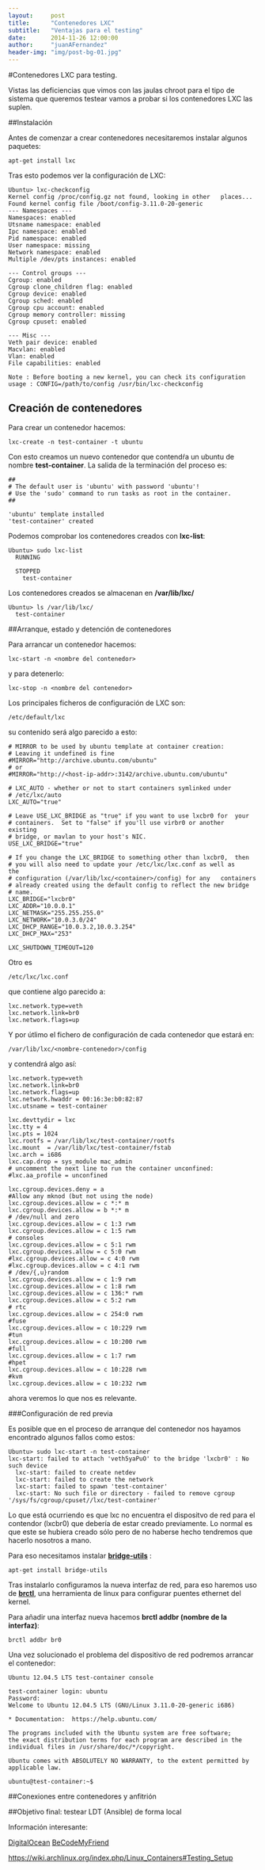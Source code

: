 ```yaml
---
layout:     post
title:      "Contenedores LXC"
subtitle:   "Ventajas para el testing"
date:       2014-11-26 12:00:00
author:     "juanAFernandez"
header-img: "img/post-bg-01.jpg"
---
```


#Contenedores LXC para testing.

Vistas las deficiencias que vimos con las jaulas chroot para el tipo de sistema que queremos testear vamos a probar si los contenedores LXC las suplen.

##Instalación

Antes de comenzar a crear contenedores necesitaremos instalar algunos paquetes:


    apt-get install lxc


Tras esto podemos ver la configuración de LXC:


    Ubuntu> lxc-checkconfig
    Kernel config /proc/config.gz not found, looking in other   places...
    Found kernel config file /boot/config-3.11.0-20-generic
    --- Namespaces ---
    Namespaces: enabled
    Utsname namespace: enabled
    Ipc namespace: enabled
    Pid namespace: enabled
    User namespace: missing
    Network namespace: enabled
    Multiple /dev/pts instances: enabled

    --- Control groups ---
    Cgroup: enabled
    Cgroup clone_children flag: enabled
    Cgroup device: enabled
    Cgroup sched: enabled
    Cgroup cpu account: enabled
    Cgroup memory controller: missing
    Cgroup cpuset: enabled

    --- Misc ---
    Veth pair device: enabled
    Macvlan: enabled
    Vlan: enabled
    File capabilities: enabled

    Note : Before booting a new kernel, you can check its configuration
    usage : CONFIG=/path/to/config /usr/bin/lxc-checkconfig



## Creación de contenedores

Para crear un contenedor hacemos:


    lxc-create -n test-container -t ubuntu

Con esto creamos un nuevo contenedor que contendŕa un ubuntu de nombre **test-container**. La salida de la terminación del proceso es:


    ##
    # The default user is 'ubuntu' with password 'ubuntu'!
    # Use the 'sudo' command to run tasks as root in the container.
    ##

    'ubuntu' template installed
    'test-container' created


Podemos comprobar los contenedores creados con **lxc-list**:


    Ubuntu> sudo lxc-list
      RUNNING

      STOPPED
        test-container



Los contenedores creados se almacenan en **/var/lib/lxc/**


    Ubuntu> ls /var/lib/lxc/
      test-container





##Arranque, estado y detención de contenedores

Para arrancar un contenedor hacemos:

    lxc-start -n <nombre del contenedor>

y para detenerlo:

    lxc-stop -n <nombre del contenedor>

Los principales ficheros de configuración de LXC son:

    /etc/default/lxc

su contenido será algo parecido a esto:

    # MIRROR to be used by ubuntu template at container creation:
    # Leaving it undefined is fine
    #MIRROR="http://archive.ubuntu.com/ubuntu"
    # or
    #MIRROR="http://<host-ip-addr>:3142/archive.ubuntu.com/ubuntu"

    # LXC_AUTO - whether or not to start containers symlinked under
    # /etc/lxc/auto
    LXC_AUTO="true"

    # Leave USE_LXC_BRIDGE as "true" if you want to use lxcbr0 for  your
    # containers.  Set to "false" if you'll use virbr0 or another   existing
    # bridge, or mavlan to your host's NIC.
    USE_LXC_BRIDGE="true"

    # If you change the LXC_BRIDGE to something other than lxcbr0,  then
    # you will also need to update your /etc/lxc/lxc.conf as well as    the
    # configuration (/var/lib/lxc/<container>/config) for any   containers
    # already created using the default config to reflect the new bridge
    # name.
    LXC_BRIDGE="lxcbr0"
    LXC_ADDR="10.0.0.1"
    LXC_NETMASK="255.255.255.0"
    LXC_NETWORK="10.0.3.0/24"
    LXC_DHCP_RANGE="10.0.3.2,10.0.3.254"
    LXC_DHCP_MAX="253"

    LXC_SHUTDOWN_TIMEOUT=120

Otro es

    /etc/lxc/lxc.conf

que contiene algo parecido a:

    lxc.network.type=veth
    lxc.network.link=br0
    lxc.network.flags=up

Y por útlimo el fichero de configuración de cada contenedor que estará en:

    /var/lib/lxc/<nombre-contenedor>/config

y contendrá algo así:

    lxc.network.type=veth
    lxc.network.link=br0
    lxc.network.flags=up
    lxc.network.hwaddr = 00:16:3e:b0:82:87
    lxc.utsname = test-container

    lxc.devttydir = lxc
    lxc.tty = 4
    lxc.pts = 1024
    lxc.rootfs = /var/lib/lxc/test-container/rootfs
    lxc.mount  = /var/lib/lxc/test-container/fstab
    lxc.arch = i686
    lxc.cap.drop = sys_module mac_admin
    # uncomment the next line to run the container unconfined:
    #lxc.aa_profile = unconfined

    lxc.cgroup.devices.deny = a
    #Allow any mknod (but not using the node)
    lxc.cgroup.devices.allow = c *:* m
    lxc.cgroup.devices.allow = b *:* m
    # /dev/null and zero
    lxc.cgroup.devices.allow = c 1:3 rwm
    lxc.cgroup.devices.allow = c 1:5 rwm
    # consoles
    lxc.cgroup.devices.allow = c 5:1 rwm
    lxc.cgroup.devices.allow = c 5:0 rwm
    #lxc.cgroup.devices.allow = c 4:0 rwm
    #lxc.cgroup.devices.allow = c 4:1 rwm
    # /dev/{,u}random
    lxc.cgroup.devices.allow = c 1:9 rwm
    lxc.cgroup.devices.allow = c 1:8 rwm
    lxc.cgroup.devices.allow = c 136:* rwm
    lxc.cgroup.devices.allow = c 5:2 rwm
    # rtc
    lxc.cgroup.devices.allow = c 254:0 rwm
    #fuse
    lxc.cgroup.devices.allow = c 10:229 rwm
    #tun
    lxc.cgroup.devices.allow = c 10:200 rwm
    #full
    lxc.cgroup.devices.allow = c 1:7 rwm
    #hpet
    lxc.cgroup.devices.allow = c 10:228 rwm
    #kvm
    lxc.cgroup.devices.allow = c 10:232 rwm


ahora veremos lo que nos es relevante.



###Configuración de red previa

Es posible que en el proceso de arranque del contenedor nos hayamos encontrado algunos fallos como estos:

    Ubuntu> sudo lxc-start -n test-container
    lxc-start: failed to attach 'veth5yaPuO' to the bridge 'lxcbr0' : No such device
      lxc-start: failed to create netdev
      lxc-start: failed to create the network
      lxc-start: failed to spawn 'test-container'
      lxc-start: No such file or directory - failed to remove cgroup '/sys/fs/cgroup/cpuset//lxc/test-container'

Lo que está ocurriendo es que lxc no encuentra el dispositvo de red para el contendor (lxcbr0) que debería de estar creado previamente. Lo normal es que este se hubiera creado sólo pero de no haberse hecho tendremos que hacerlo nosotros a mano.

Para eso necesitamos instalar [**bridge-utils**](http://www.linuxfoundation.org/collaborate/workgroups/networking/bridge#Downloading) :

    apt-get install bridge-utils


Tras instalarlo configuramos la nueva interfaz de red, para eso haremos uso de [**brctl**](http://linuxcommand.org/man_pages/brctl8.html), una herramienta de linux para configurar puentes ethernet del kernel.

Para añadir una interfaz nueva hacemos **brctl addbr (nombre de la interfaz)**:

    brctl addbr br0






Una vez solucionado el problema del dispositivo de red podremos arrancar el contenedor:


    Ubuntu 12.04.5 LTS test-container console

    test-container login: ubuntu
    Password:
    Welcome to Ubuntu 12.04.5 LTS (GNU/Linux 3.11.0-20-generic i686)

    * Documentation:  https://help.ubuntu.com/

    The programs included with the Ubuntu system are free software;
    the exact distribution terms for each program are described in the
    individual files in /usr/share/doc/*/copyright.

    Ubuntu comes with ABSOLUTELY NO WARRANTY, to the extent permitted by applicable law.

    ubuntu@test-container:~$

##Conexiones entre contenedores y anfitrión


##Objetivo final: testear LDT (Ansible) de forma local


Información interesante:

[DigitalOcean](https://www.digitalocean.com/community/tutorials/getting-started-with-lxc-on-an-ubuntu-13-04-vps)
[BeCodeMyFriend](http://www.becodemyfriend.com/2013/09/entorno-de-programacion-higienico-con-lxc/)


https://wiki.archlinux.org/index.php/Linux_Containers#Testing_Setup
